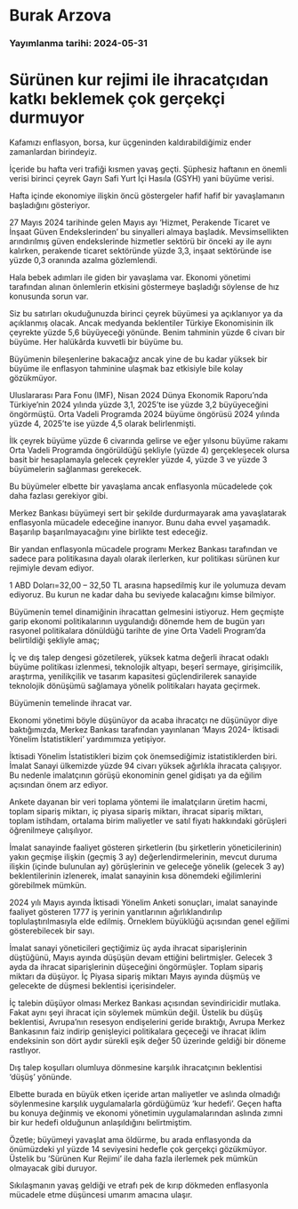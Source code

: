 # Burak Arzova

### Yayımlanma tarihi: 2024-05-31

# Sürünen kur rejimi ile ihracatçıdan katkı beklemek çok gerçekçi durmuyor

Kafamızı enflasyon, borsa, kur üçgeninden kaldırabildiğimiz ender zamanlardan birindeyiz.

İçeride bu hafta veri trafiği kısmen yavaş geçti. Şüphesiz haftanın en önemli verisi birinci çeyrek Gayrı Safi Yurt İçi Hasıla (GSYH) yani büyüme verisi.

Hafta içinde ekonomiye ilişkin öncü göstergeler hafif hafif bir yavaşlamanın başladığını gösteriyor.

27 Mayıs 2024 tarihinde gelen Mayıs ayı ‘Hizmet, Perakende Ticaret ve İnşaat Güven Endekslerinden’ bu sinyalleri almaya başladık. Mevsimsellikten arındırılmış güven endekslerinde hizmetler sektörü bir önceki ay ile aynı kalırken, perakende ticaret sektöründe yüzde 3,3, inşaat sektöründe ise yüzde 0,3 oranında azalma gözlemlendi.

Hala bebek adımları ile giden bir yavaşlama var. Ekonomi yönetimi tarafından alınan önlemlerin etkisini göstermeye başladığı söylense de hız konusunda sorun var.

Siz bu satırları okuduğunuzda birinci çeyrek büyümesi ya açıklanıyor ya da açıklanmış olacak. Ancak medyanda beklentiler Türkiye Ekonomisinin ilk çeyrekte yüzde 5,6 büyüyeceği yönünde. Benim tahminin yüzde 6 civarı bir büyüme. Her halükârda kuvvetli bir büyüme bu.

Büyümenin bileşenlerine bakacağız ancak yine de bu kadar yüksek bir büyüme ile enflasyon tahminine ulaşmak baz etkisiyle bile kolay gözükmüyor.

Uluslararası Para Fonu (IMF), Nisan 2024 Dünya Ekonomik Raporu’nda Türkiye’nin 2024 yılında yüzde 3,1, 2025’te ise yüzde 3,2 büyüyeceğini öngörmüştü. Orta Vadeli Programda 2024 büyüme öngörüsü 2024 yılında yüzde 4, 2025’te ise yüzde 4,5 olarak belirlenmişti.

İlk çeyrek büyüme yüzde 6 civarında gelirse ve eğer yılsonu büyüme rakamı Orta Vadeli Programda öngörüldüğü şekliyle (yüzde 4) gerçekleşecek olursa basit bir hesaplamayla gelecek çeyrekler yüzde 4, yüzde 3 ve yüzde 3 büyümelerin sağlanması gerekecek.

Bu büyümeler elbette bir yavaşlama ancak enflasyonla mücadelede çok daha fazlası gerekiyor gibi.

Merkez Bankası büyümeyi sert bir şekilde durdurmayarak ama yavaşlatarak enflasyonla mücadele edeceğine inanıyor. Bunu daha evvel yaşamadık. Başarılıp başarılmayacağını yine birlikte test edeceğiz.

Bir yandan enflasyonla mücadele programı Merkez Bankası tarafından ve sadece para politikasına dayalı olarak ilerlerken, kur politikası sürünen kur rejimiyle devam ediyor.

1 ABD Doları=32,00 – 32,50 TL arasına hapsedilmiş kur ile yolumuza devam ediyoruz. Bu kurun ne kadar daha bu seviyede kalacağını kimse bilmiyor.

Büyümenin temel dinamiğinin ihracattan gelmesini istiyoruz. Hem geçmişte garip ekonomi politikalarının uygulandığı dönemde hem de bugün yarı rasyonel politikalara dönüldüğü tarihte de yine Orta Vadeli Program’da belirtildiği şekliyle amaç;

İç̧ ve dış̧ talep dengesi gözetilerek, yüksek katma değerli ihracat odaklı büyüme politikası izlenmesi, teknolojik altyapı, beşerî sermaye, girişimcilik, araştırma, yenilikçilik ve tasarım kapasitesi güçlendirilerek sanayide teknolojik dönüşümü sağlamaya yönelik politikaları hayata geçirmek.

Büyümenin temelinde ihracat var.

Ekonomi yönetimi böyle düşünüyor da acaba ihracatçı ne düşünüyor diye baktığımızda, Merkez Bankası tarafından yayınlanan ‘Mayıs 2024- İktisadi Yönelim İstatistikleri’ yardımımıza yetişiyor.

İktisadi Yönelim İstatistikleri bizim çok önemsediğimiz istatistiklerden biri. İmalat Sanayi ülkemizde yüzde 94 civarı yüksek ağırlıkla ihracata çalışıyor. Bu nedenle imalatçının görüşü ekonominin genel gidişatı ya da eğilim açısından önem arz ediyor.

Ankete dayanan bir veri toplama yöntemi ile imalatçıların üretim hacmi, toplam sipariş miktarı, iç piyasa sipariş miktarı, ihracat sipariş miktarı, toplam istihdam, ortalama birim maliyetler ve satıl fiyatı hakkındaki görüşleri öğrenilmeye çalışılıyor.

İmalat sanayinde faaliyet gösteren şirketlerin (bu şirketlerin yöneticilerinin) yakın geçmişe ilişkin (geçmiş 3 ay) değerlendirmelerinin, mevcut duruma ilişkin (içinde bulunulan ay) görüşlerinin ve geleceğe yönelik (gelecek 3 ay) beklentilerinin izlenerek, imalat sanayinin kısa dönemdeki eğilimlerini görebilmek mümkün.

2024 yılı Mayıs ayında İktisadi Yönelim Anketi sonuçları, imalat sanayinde faaliyet gösteren 1777 iş yerinin yanıtlarının ağırlıklandırılıp toplulaştırılmasıyla elde edilmiş. Örneklem büyüklüğü açısından genel eğilimi gösterebilecek bir sayı.

İmalat sanayi yöneticileri geçtiğimiz üç ayda ihracat siparişlerinin düştüğünü, Mayıs ayında düşüşün devam ettiğini belirtmişler. Gelecek 3 ayda da ihracat siparişlerinin düşeceğini öngörmüşler. Toplam sipariş miktarı da düşüyor. İç Piyasa sipariş miktarı Mayıs ayında düşmüş ve gelecekte de düşmesi beklentisi içerisindeler.

İç talebin düşüyor olması Merkez Bankası açısından sevindiricidir mutlaka. Fakat aynı şeyi ihracat için söylemek mümkün değil. Üstelik bu düşüş beklentisi, Avrupa’nın resesyon endişelerini geride bıraktığı, Avrupa Merkez Bankasının faiz indirip genişleyici politikalara geçeceği ve ihracat iklim endeksinin son dört aydır sürekli eşik değer 50 üzerinde geldiği bir döneme rastlıyor.

Dış talep koşulları olumluya dönmesine karşılık ihracatçının beklentisi ‘düşüş’ yönünde.

Elbette burada en büyük etken içeride artan maliyetler ve aslında olmadığı söylenmesine karşılık uygulamalarla gördüğümüz ‘kur hedefi’. Geçen hafta bu konuya değinmiş ve ekonomi yönetimin uygulamalarından aslında zımni bir kur hedefi olduğunun anlaşıldığını belirtmiştim.

Özetle; büyümeyi yavaşlat ama öldürme, bu arada enflasyonda da önümüzdeki yıl yüzde 14 seviyesini hedefle çok gerçekçi gözükmüyor. Üstelik bu ‘Sürünen Kur Rejimi’ ile daha fazla ilerlemek pek mümkün olmayacak gibi duruyor.

Sıkılaşmanın yavaş geldiği ve etrafı pek de kırıp dökmeden enflasyonla mücadele etme düşüncesi umarım amacına ulaşır.




